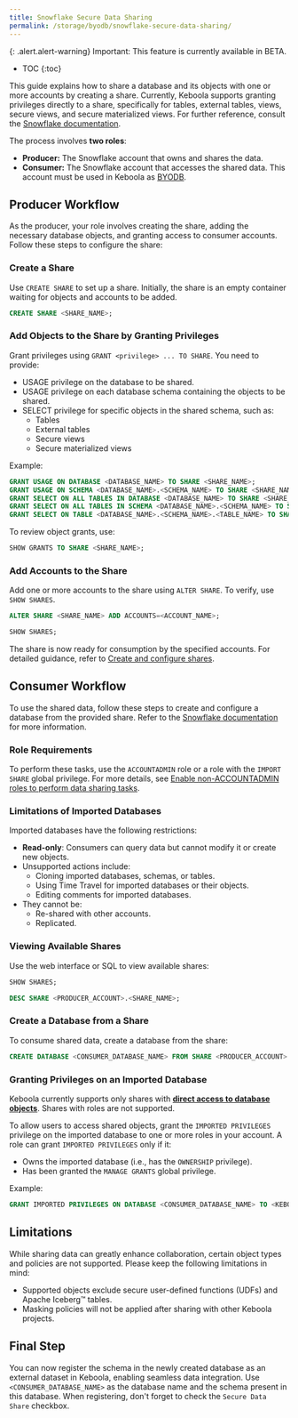 ```yaml
---
title: Snowflake Secure Data Sharing
permalink: /storage/byodb/snowflake-secure-data-sharing/
---
```


{: .alert.alert-warning}
Important: This feature is currently available in BETA.

* TOC
{:toc}

This guide explains how to share a database and its objects with one or more accounts by creating a share. Currently, Keboola supports granting privileges directly to a share, specifically for tables, external tables, views, secure views, and secure materialized views. For further reference, consult the [Snowflake documentation](https://docs.snowflake.com/en/user-guide/data-sharing-gs#grant-privileges-directly-to-a-share).

The process involves **two roles**:

- **Producer:** The Snowflake account that owns and shares the data.
- **Consumer:** The Snowflake account that accesses the shared data. This account must be used in Keboola as [BYODB](https://help.keboola.com/storage/byodb/#main-header).

## Producer Workflow
As the producer, your role involves creating the share, adding the necessary database objects, and granting access to consumer accounts. Follow these steps to configure the share:

### Create a Share
Use `CREATE SHARE` to set up a share. Initially, the share is an empty container waiting for objects and accounts to be added.

```sql
CREATE SHARE <SHARE_NAME>;
```

### Add Objects to the Share by Granting Privileges
Grant privileges using `GRANT <privilege> ... TO SHARE`. You need to provide:
* USAGE privilege on the database to be shared. 
* USAGE privilege on each database schema containing the objects to be shared. 
* SELECT privilege for specific objects in the shared schema, such as:
  * Tables
  * External tables
  * Secure views
  * Secure materialized views

Example:
```sql
GRANT USAGE ON DATABASE <DATABASE_NAME> TO SHARE <SHARE_NAME>;
GRANT USAGE ON SCHEMA <DATABASE_NAME>.<SCHEMA_NAME> TO SHARE <SHARE_NAME>;
GRANT SELECT ON ALL TABLES IN DATABASE <DATABASE_NAME> TO SHARE <SHARE_NAME>;
GRANT SELECT ON ALL TABLES IN SCHEMA <DATABASE_NAME>.<SCHEMA_NAME> TO SHARE <SHARE_NAME>;
GRANT SELECT ON TABLE <DATABASE_NAME>.<SCHEMA_NAME>.<TABLE_NAME> TO SHARE <SHARE_NAME>;
```

To review object grants, use:
```sql
SHOW GRANTS TO SHARE <SHARE_NAME>;
```

### Add Accounts to the Share
Add one or more accounts to the share using `ALTER SHARE`. To verify, use `SHOW SHARES`.
```sql
ALTER SHARE <SHARE_NAME> ADD ACCOUNTS=<ACCOUNT_NAME>;
```
```sql
SHOW SHARES;
```

The share is now ready for consumption by the specified accounts. For detailed guidance, refer to [Create and configure shares](https://docs.snowflake.com/en/user-guide/data-sharing-provider).

## Consumer Workflow
To use the shared data, follow these steps to create and configure a database from the provided share. Refer to the [Snowflake documentation](https://docs.snowflake.com/en/user-guide/data-share-consumers) for more information.

### Role Requirements
To perform these tasks, use the `ACCOUNTADMIN` role or a role with the `IMPORT SHARE` global privilege. For more details, see [Enable non-ACCOUNTADMIN roles to perform data sharing tasks](https://docs.snowflake.com/en/user-guide/security-access-privileges-shares).

### Limitations of Imported Databases
Imported databases have the following restrictions:
* **Read-only**: Consumers can query data but cannot modify it or create new objects.
* Unsupported actions include:
  * Cloning imported databases, schemas, or tables.
  * Using Time Travel for imported databases or their objects.
  * Editing comments for imported databases.
* They cannot be:
  * Re-shared with other accounts.
  * Replicated.

### Viewing Available Shares
Use the web interface or SQL to view available shares:
```sql
SHOW SHARES;
```

```sql
DESC SHARE <PRODUCER_ACCOUNT>.<SHARE_NAME>;
```

### Create a Database from a Share
To consume shared data, create a database from the share:
```sql
CREATE DATABASE <CONSUMER_DATABASE_NAME> FROM SHARE <PRODUCER_ACCOUNT>.<SHARE_NAME>;
```

### Granting Privileges on an Imported Database
Keboola currently supports only shares with [**direct access to database objects**](https://docs.snowflake.com/en/user-guide/data-sharing-policy-protected-data). Shares with roles are not supported.

To allow users to access shared objects, grant the `IMPORTED PRIVILEGES` privilege on the imported database to one or more roles in your account. A role can grant `IMPORTED PRIVILEGES` only if it:
* Owns the imported database (i.e., has the `OWNERSHIP` privilege).
* Has been granted the `MANAGE GRANTS` global privilege.

Example:
```sql
GRANT IMPORTED PRIVILEGES ON DATABASE <CONSUMER_DATABASE_NAME> TO <KEBOOLA_PROJECT_ROLE>;
```

## Limitations
While sharing data can greatly enhance collaboration, certain object types and policies are not supported. Please keep the following limitations in mind:

- Supported objects exclude secure user-defined functions (UDFs) and Apache Iceberg™ tables.
- Masking policies will not be applied after sharing with other Keboola projects.

## Final Step
You can now register the schema in the newly created database as an external dataset in Keboola, enabling seamless data integration. Use `<CONSUMER_DATABASE_NAME>` as the database name and 
the schema present in this database. When registering, don't forget to check the `Secure Data Share` checkbox.
